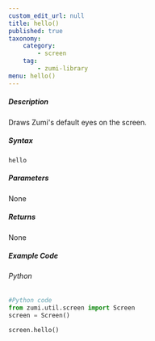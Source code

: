```yaml
---
custom_edit_url: null
title: hello()
published: true
taxonomy:
    category:
        - screen
    tag:
        - zumi-library
menu: hello()
---
```


##### Description
Draws Zumi's default eyes on the screen.

##### Syntax
```hello```<br />

##### Parameters
None

##### Returns
None

##### Example Code
###### Python
```python
#Python code
from zumi.util.screen import Screen 
screen = Screen()

screen.hello()
```